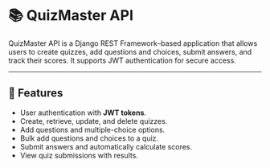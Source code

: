 # 📚 QuizMaster API  

QuizMaster API is a Django REST Framework–based application that allows users to create quizzes, add questions and choices, submit answers, and track their scores. It supports JWT authentication for secure access.  

---

## 🚀 Features  
- User authentication with **JWT tokens**.  
- Create, retrieve, update, and delete quizzes.  
- Add questions and multiple-choice options.  
- Bulk add questions and choices to a quiz.  
- Submit answers and automatically calculate scores.  
- View quiz submissions with results.  

